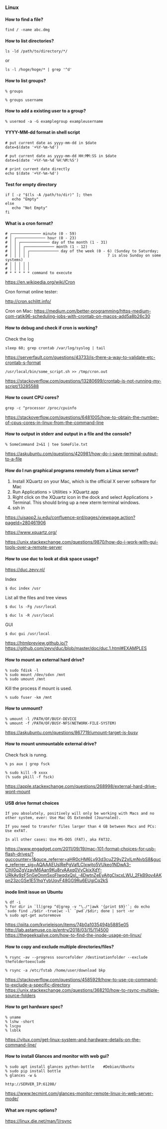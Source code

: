### Linux


#### How to find a file?

```
find / -name abc.dmg
```

#### How to list directories?

```
ls -ld /path/to/directory/*/
```
or
```
ls -l /hoge/hoge/* | grep '^d'
```


#### How to list groups?

```
% groups
```

```
% groups username
```


#### How to add a existing user to a group?

```
% usermod -a -G examplegroup exampleusername

```

#### YYYY-MM-dd format in shell script

```
# put current date as yyyy-mm-dd in $date
date=$(date '+%Y-%m-%d')

# put current date as yyyy-mm-dd HH:MM:SS in $date
date=$(date '+%Y-%m-%d %H:%M:%S')

# print current date directly
echo $(date '+%Y-%m-%d')
```

#### Test for empty directory

```
if [ -z "$(ls -A /path/to/dir)" ]; then
   echo "Empty"
else
   echo "Not Empty"
fi
```

#### What is a cron format?

```
# ┌───────────── minute (0 - 59)
# │ ┌───────────── hour (0 - 23)
# │ │ ┌───────────── day of the month (1 - 31)
# │ │ │ ┌───────────── month (1 - 12)
# │ │ │ │ ┌───────────── day of the week (0 - 6) (Sunday to Saturday;
# │ │ │ │ │                                   7 is also Sunday on some systems)
# │ │ │ │ │
# │ │ │ │ │
# * * * * * command to execute
```
https://en.wikipedia.org/wiki/Cron

Cron format online tester:

http://cron.schlitt.info/

Cron on Mac:
https://medium.com/better-programming/https-medium-com-ratik96-scheduling-jobs-with-crontab-on-macos-add5a8b26c30

#### How to debug and check if cron is working?


Check the log
```
sleep 60; grep crontab /var/log/syslog | tail
```
https://serverfault.com/questions/43733/is-there-a-way-to-validate-etc-crontab-s-format

```
/usr/local/bin/some_script.sh >> /tmp/cron.out
```

https://stackoverflow.com/questions/13280699/crontab-is-not-running-my-script/13285588

#### How to count CPU cores?

```
grep -c ^processor /proc/cpuinfo    
```

https://stackoverflow.com/questions/6481005/how-to-obtain-the-number-of-cpus-cores-in-linux-from-the-command-line

#### How to output in stderr and output in a file and the console?

```
% SomeCommand 2>&1 | tee SomeFile.txt

```
https://askubuntu.com/questions/420981/how-do-i-save-terminal-output-to-a-file

#### How do I run graphical programs remotely from a Linux server?

1. Install XQuartz on your Mac, which is the official X server software for Mac
2. Run Applications > Utilities > XQuartz.app
3. Right click on the XQuartz icon in the dock and select Applications > Terminal.  This should bring up a new xterm terminal windows.
4. ssh in

https://uisapp2.iu.edu/confluence-prd/pages/viewpage.action?pageId=280461906

https://www.xquartz.org/

https://unix.stackexchange.com/questions/9870/how-do-i-work-with-gui-tools-over-a-remote-server

#### How to use duc to look at disk space usage?

https://duc.zevv.nl/

Index
```
$ duc index /usr
```

List all the files and tree views
```
$ duc ls -Fg /usr/local

$ duc ls -R /usr/local
```

GUI
```
$ duc gui /usr/local
```

https://htmlpreview.github.io/?https://github.com/zevv/duc/blob/master/doc/duc.1.html#EXAMPLES


#### How to mount an external hard drive?

```
% sudo fdisk -l
% sudo mount /dev/sdxn /mnt
% sudo umount /mnt
```
Kill the process if mount is used.

```
% sudo fuser -km /mnt
```

#### How to unmount?

```
% umount -l /PATH/OF/BUSY-DEVICE
% umount -f /PATH/OF/BUSY-NFS(NETWORK-FILE-SYSTEM)
```

https://askubuntu.com/questions/867719/umount-target-is-busy

#### How to mount unmountable external drive?

Check fsck is runng.

```
% ps aux | grep fsck

% sudo kill -9 xxxx
(% sudo pkill -f fsck)
```
https://apple.stackexchange.com/questions/268998/external-hard-drive-wont-mount

#### USB drive format choices

```
If you absolutely, positively will only be working with Macs and no other system, ever: Use Mac OS Extended (Journaled).

If you need to transfer files larger than 4 GB between Macs and PCs: Use exFAT.

In all other cases: Use MS-DOS (FAT), aka FAT32.
```
https://www.engadget.com/2011/09/19/mac-101-format-choices-for-usb-flash-drives/?guccounter=1&guce_referrer=aHR0cHM6Ly93d3cuZ29vZ2xlLmNvbS8&guce_referrer_sig=AQAAAEUslRePgVafLCIxwjto5VUkeo1NDwA3-CItjI0qZgVzayM6Aan9Ku8rvAAxq0VvCkixXdY-URkAy9zF5nGeOnm5xoFIwqdxQsl_-4DwtnZeEyAitgClxcxLWU_2FkB9ov4AKpn23zcGSe1E51hqYybUqyF48GG9Ru6EUgiCq2kS


#### inode limit issue on Ubuntu

```
% df -i
% for dir in `ll|grep ^d|grep -v "\./"|awk '{print $9}'`; do echo `sudo find ./$dir -true|wc -l` `pwd`/$dir; done | sort -nr
% sudo apt-get autoremove
```

https://qiita.com/kyrieleison/items/74b0a1035494b5885e05
http://lab.astamuse.co.jp/entry/2018/03/15/114500
https://thegeeksalive.com/how-to-find-the-inode-usage-on-linux/


#### How to copy and exclude multiple directories/files?

```
% rsync -av --progress sourcefolder /destinationfolder --exclude thefoldertoexclude

% rsync -a /etc/fstab /home/user/download bkp
```
https://stackoverflow.com/questions/4585929/how-to-use-cp-command-to-exclude-a-specific-directory
https://unix.stackexchange.com/questions/368210/how-to-rsync-multiple-source-folders

#### How to get hardware spec?

```
% uname
% lshw -short
% lscpu
% lsblk
```

https://vitux.com/get-linux-system-and-hardware-details-on-the-command-line/

#### How to install Glances and monitor with web gui?

```
% sudo apt install glances python-bottle	#Debian/Ubuntu
% sudo pip install bottle
% glances -w &

http://SERVER_IP:61208/
```

https://www.tecmint.com/glances-monitor-remote-linux-in-web-server-mode/

#### What are rsync options?

https://linux.die.net/man/1/rsync
